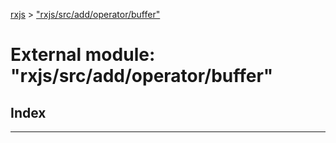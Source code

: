 [rxjs](../README.md) > ["rxjs/src/add/operator/buffer"](../modules/_rxjs_src_add_operator_buffer_.md)

# External module: "rxjs/src/add/operator/buffer"

## Index

---

